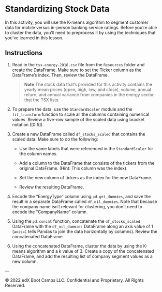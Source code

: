 # Standardizing Stock Data

In this activity, you will use the K-means algorithm to segment customer data for mobile versus in-person banking service ratings. Before you’re able to cluster the data, you’ll need to preprocess it by using the techniques that you've learned in this lesson.

## Instructions

1. Read in the `tsx-energy-2018.csv` file from the `Resources` folder and create the DataFrame. Make sure to set the Ticker column as the DataFrame’s index. Then, review the DataFrame.

   > **Note** The stock data that’s provided for this activity contains the yearly mean prices (open, high, low, and close), volume, annual return, and annual variance from companies in the energy sector that the TSX lists.

2. To prepare the data, use the `StandardScaler` module and the `fit_transform` function to scale all the columns containing numerical values. Review a five-row sample of the scaled data using bracket notation ([0:5]).

3. Create a new DataFrame called `df_stocks_scaled` that contains the scaled data. Make sure to do the following:

   * Use the same labels that were referenced in the `StandardScaler` for the column names.

   * Add a column to the DataFrame that consists of the tickers from the original DataFrame. (Hint: This column was the index).

   * Set the new column of tickers as the index for the new DataFrame.

   * Review the resulting DataFrame.

4. Encode the “EnergyType” column using `pd.get_dummies`, and save the result in a separate DataFrame called `df_oil_dummies`. Note that because the company name isn’t relevant for clustering, you don’t need to encode the “CompanyName” column.

5. Using the `pd.concat` function, concatenate the `df_stocks_scaled` DataFrame with the `df_oil_dummies` DataFrame along an axis value of 1 (`axis=1` tells Pandas to join the data horizontally by columns). Review the concatenated DataFrame.

6. Using the concatenated DataFrame, cluster the data by using the K-means algorithm and a k value of 3. Create a copy of the concatenated DataFrame, and add the resulting list of company segment values as a new column.

—

© 2022 edX Boot Camps LLC. Confidential and Proprietary. All Rights Reserved.


